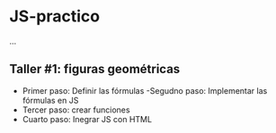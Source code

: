 # JS-practico

...

## Taller #1: figuras geométricas

- Primer paso: Definir las fórmulas
-Segudno paso: Implementar las fórmulas en JS
- Tercer paso: crear funciones
- Cuarto paso: Inegrar JS con HTML